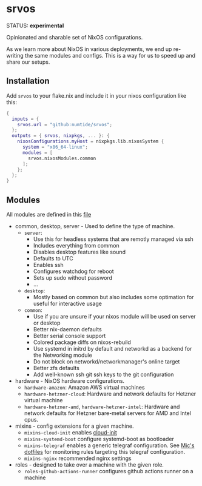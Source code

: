 # srvos

STATUS: **experimental**

Opinionated and sharable set of NixOS configurations.

As we learn more about NixOS in various deployments, we end up re-writing the same modules and configs. This is a way for us to speed up and share our setups.

## Installation

Add `srvos` to your flake.nix and include it in your nixos configuration like this:

```nix
{
  inputs = {
    srvos.url = "github:numtide/srvos";
  };
  outputs = { srvos, nixpkgs, ... }: {
    nixosConfigurations.myHost = nixpkgs.lib.nixosSystem {
      system = "x86_64-linux";
      modules = [
        srvos.nixosModules.common
      ];
    };
  };
}
```

## Modules

All modules are defined in this [file](default.nix)

- common, desktop, server - Used to define the type of machine.
  - `server`:
    - Use this for headless systems that are remotly managed via ssh
    - Includes everything from common
    - Disables desktop features like sound
    - Defaults to UTC
    - Enables ssh
    - Configures watchdog for reboot
    - Sets up sudo without password
    - ...
  - `desktop`:
    - Mostly based on common but also includes some optimation for useful for interactive usage
  - `common`:
    - Use if you are unsure if your nixos module will be used on server or desktop
    - Better nix-daemon defaults
    - Better serial console support
    - Colored package diffs on nixos-rebuild
    - Use systemd in initrd by default and networkd as a backend for the
      Networking module
    - Do not block on networkd/networkmanager's online target
    - Better zfs defaults
    - Add well-known ssh git ssh keys to the git configuration
- hardware - NixOS hardware configurations.
  - `hardware-amazon`: Amazon AWS virtual machines
  - `hardware-hetzner-cloud`: Hardware and network defaults for Hetzner virtual machine
  - `hardware-hetzner-amd`, `hardware-hetzner-intel`: Hardware and network defaults for Hetzner bare-metal servers for AMD and Intel cpus.
- mixins - config extensions for a given machine.
  - `mixins-cloud-init` enables [cloud-init](https://cloud-init.io)
  - `mixins-systemd-boot` configure systemd-boot as bootloader
  - `mixins-telegraf` enables a generic telegraf configuration. See [Mic's dotfiles](https://github.com/Mic92/dotfiles/blob/master/nixos/eva/modules/prometheus/alert-rules.nix)
    for monitoring rules targeting this telegraf configuration.
  - `mixins-nginx` recommended nginx settings
- roles - designed to take over a machine with the given role.
  - `roles-github-actions-runner` configures github actions runner on a machine

